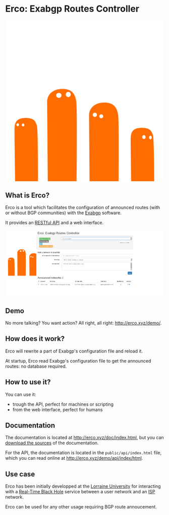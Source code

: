 # Erco: Exabgp Routes Controller

![](public/img/erco.png)

## What is Erco?

Erco is a tool which facilitates the configuration of announced routes (with or without BGP communities) with the [Exabgp](https://github.com/Exa-Networks/exabgp) software.

It provides an [RESTful API](https://en.wikipedia.org/wiki/Representational_state_transfer) and a web interface.

![Erco Web interface screenshot](public/img/erco-screenshot.png)

## Demo

No more talking? You want action? All right, all right: <http://erco.xyz/demo/>.

## How does it work?

Erco will rewrite a part of Exabgp's configuration file and reload it.

At startup, Erco read Exabgp's configuration file to get the announced routes: no database required.

## How to use it?

You can use it:

* trough the API, perfect for machines or scripting
* from the web interface, perfect for humans

## Documentation

The documentation is located at <http://erco.xyz/doc/index.html>, but you can [download the sources](https://git.framasoft.org/luc/erco-site/tree/master/content/doc) of the documentation.

For the API, the documentation is located in the `public/api/index.html` file, which you can read online at <http://erco.xyz/demo/api/index/html>.

## Use case

Erco has been initially developped at the [Lorraine University](http://univ-lorraine.fr) for interacting with a [Real-Time Black Hole](https://en.wikipedia.org/wiki/Black_hole_(networking)) service between a user network and an [ISP](https://en.wikipedia.org/wiki/Internet_service_provider) network.

Erco can be used for any other usage requiring BGP route annoucement.
